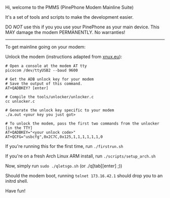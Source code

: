 Hi, welcome to the PMMS (PinePhone Modem Mainline Suite)

It's a set of tools and scripts to make the development easier.



DO *NOT* use this if you you use your PinePhone as your main device.
This MAY damage the modem PERMANENTLY. No warranties!

-------------------------------------

To get mainline going on your modem:

Unlock the modem (instructions adapted from [xnux.eu](https://xnux.eu/devices/feature/modem-pp.html)):


```
# Open a console at the modem AT tty
picocom /dev/ttyUSB2 --baud 9600

# Get the ADB unlock key for your modem
# Save the output of this command.
AT+QADBKEY? [enter]

# Compile the tools/unlocker/unlocker.c
cc unlocker.c

# Generate the unlock key specific to your modem
./a.out <your key you just got>

# To unlock the modem, pass the first two commands from the unlocker [in the TTY]
AT+QADBKEY="<your unlock code>"
AT+QCFG="usbcfg",0x2C7C,0x125,1,1,1,1,1,1,0
```



If you're running this for the first time, run `./firstrun.sh`

If you're on a fresh Arch Linux ARM install, run `./scripts/setup_arch.sh`

Now, simply run `sudo ./qletsgo.sh` (or ./q[tab][enter] ;))

Should the modem boot, running `telnet 173.16.42.1` should drop you to an initrd shell.

Have fun!
